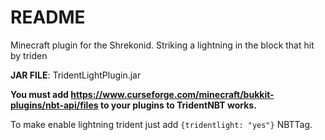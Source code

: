 # README
Minecraft plugin for the Shrekonid. Striking a lightning in the block that hit by triden

**JAR FILE**: TridentLightPlugin.jar<br>

**You must add https://www.curseforge.com/minecraft/bukkit-plugins/nbt-api/files to your plugins to TridentNBT works.**



To make enable lightning trident just add `{tridentlight: "yes"}` NBTTag. 
